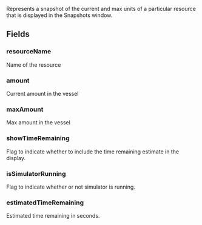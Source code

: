             
Represents a snapshot of the current and max units of a particular resource that is displayed in the Snapshots window.
        
## Fields

### resourceName
Name of the resource
### amount
Current amount in the vessel
### maxAmount
Max amount in the vessel
### showTimeRemaining
Flag to indicate whether to include the time remaining estimate in the display.
### isSimulatorRunning
Flag to indicate whether or not simulator is running.
### estimatedTimeRemaining
Estimated time remaining in seconds.

